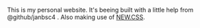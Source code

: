This is my personal website. It's beeing built with a little help from @github/janbsc4 . Also making use of [NEW.CSS](https://github.com/xz/new.css).
